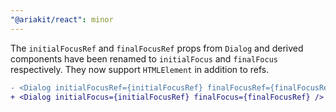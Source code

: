 ```yaml
---
"@ariakit/react": minor
---
```


The `initialFocusRef` and `finalFocusRef` props from `Dialog` and derived components have been renamed to `initialFocus` and `finalFocus` respectively. They now support `HTMLElement` in addition to refs.

```diff
- <Dialog initialFocusRef={initialFocusRef} finalFocusRef={finalFocusRef} />
+ <Dialog initialFocus={initialFocusRef} finalFocus={finalFocusRef} />
```
